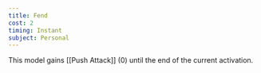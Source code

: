 ```yaml
---
title: Fend
cost: 2
timing: Instant
subject: Personal
---
```

This model gains [[Push Attack]] (0) until the end of the current activation.